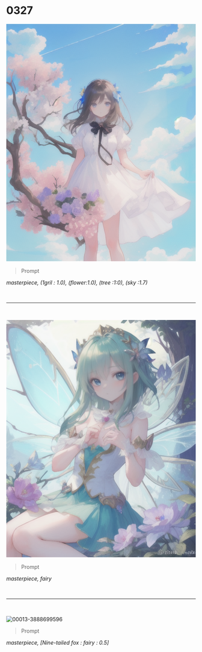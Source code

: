 # 0327

![image](https://github.com/zelkovahill/AI_Project_2025_01/blob/main/img2img/0327/00009-4121473032.png)

>Prompt

*masterpiece, (1gril : 1.0), (flower:1.0), (tree :1:0), (sky :1.7)*

<br>

---

<br>



![image](https://github.com/zelkovahill/AI_Project_2025_01/blob/main/img2img/0327/00015-2718807110.png)

>Prompt

*masterpiece, fairy*

<br>

---

<br>

![00013-3888699596](https://github.com/user-attachments/assets/49e1efae-5a89-4b05-9b3c-808f0d3000f9)

>Prompt

*masterpiece, [Nine-tailed fox : fairy : 0.5]*
